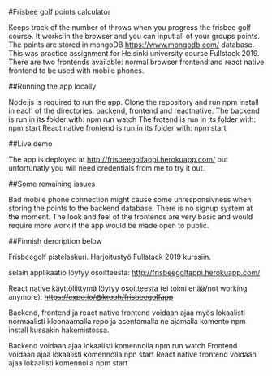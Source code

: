 #Frisbee golf points calculator

Keeps track of the number of throws when you progress the frisbee golf course. It works in the browser and you can input all of your groups points. The points are stored in mongoDB https://www.mongodb.com/ database. This was practice assignment for Helsinki university course Fullstack 2019. There are two frontends available: normal browser frontend and react native frontend to be used with mobile phones.

##Running the app locally

Node.js is required to run the app.
Clone the repository and run npm install in each of the directories: backend, frontend and reactnative.
The backend is run in its folder with: npm run watch
The frotend is run in its folder with: npm start
React native frontend is run in its folder with: npm start

##Live demo

The app is deployed at http://frisbeegolfappi.herokuapp.com/ but unfortunatly you will need credentials from me to try it out.

##Some remaining issues

Bad mobile phone connection might cause some unresponsivness when storing the points to the backend database.
There is no signup system at the moment.
The look and feel of the frontends are very basic and would require more work if the app would be made open to public.

##Finnish dercription below

Frisbeegolf pistelaskuri. Harjoitustyö Fullstack 2019 kurssiin.

selain applikaatio löytyy osoitteesta:
http://frisbeegolfappi.herokuapp.com/

React native käyttöliittymä löytyy osoitteesta (ei toimi enää/not working anymore):
~~https://expo.io/@krooh/frisbeegolfapp~~

Backend, frontend ja react native frontend voidaan ajaa myös lokaalisti normaalisti kloonaamalla repo ja asentamalla ne ajamalla komento npm install kussakin hakemistossa.

Backend voidaan ajaa lokaalisti komennolla npm run watch
Frontend voidaan ajaa lokaalisti komennolla npn start
React native frontend voidaan ajaa lokaalisti komennolla npm start
